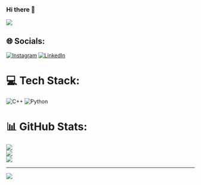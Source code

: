### Hi there 👋
[![](https://visitcount.itsvg.in/api?id=vikas-gouda&icon=3&color=12)](https://visitcount.itsvg.in)
<!--
**vikas-gouda/vikas-gouda** is a ✨ _special_ ✨ repository because its `README.md` (this file) appears on your GitHub profile.

Here are some ideas to get you started:

- 🔭 I’m currently working on ...
- 🌱 I’m currently learning ...
- 👯 I’m looking to collaborate on ...
- 🤔 I’m looking for help with ...
- 💬 Ask me about ...
- 📫 How to reach me: ...
- 😄 Pronouns: ...
- ⚡ Fun fact: ...
-->



## 🌐 Socials:
[![Instagram](https://img.shields.io/badge/Instagram-%23E4405F.svg?logo=Instagram&logoColor=white)](https://instagram.com/vikkkas4) [![LinkedIn](https://img.shields.io/badge/LinkedIn-%230077B5.svg?logo=linkedin&logoColor=white)](https://linkedin.com/in/vikas-gouda-8aa089225) 

# 💻 Tech Stack:
![C++](https://img.shields.io/badge/c++-%2300599C.svg?style=plastic&logo=c%2B%2B&logoColor=white) ![Python](https://img.shields.io/badge/python-3670A0?style=plastic&logo=python&logoColor=ffdd54)
# 📊 GitHub Stats:
![](https://github-readme-stats.vercel.app/api?username=vikas-gouda&theme=dark&hide_border=false&include_all_commits=true&count_private=true)<br/>
![](https://github-readme-streak-stats.herokuapp.com/?user=vikas-gouda&theme=dark&hide_border=false)<br/>
![](https://github-readme-stats.vercel.app/api/top-langs/?username=vikas-gouda&theme=dark&hide_border=false&include_all_commits=true&count_private=true&layout=compact)


---
![](https://leetcard.jacoblin.cool/vikasgouda4?ext=heatmap)




